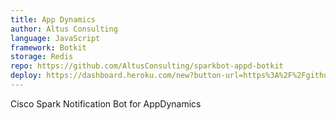```yaml
---
title: App Dynamics
author: Altus Consulting
language: JavaScript
framework: Botkit
storage: Redis
repo: https://github.com/AltusConsulting/sparkbot-appd-botkit
deploy: https://dashboard.heroku.com/new?button-url=https%3A%2F%2Fgithub.com%2FAltusConsulting%2Fsparkbot-appd-botkit&template=https%3A%2F%2Fgithub.com%2FAltusConsulting%2Fsparkbot-appd-botkit
---
```


Cisco Spark Notification Bot for AppDynamics
